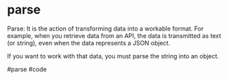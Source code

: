 # parse
Parse: It is the action of transforming data into a workable format. For example, when you retrieve data from an API, the data is transmitted as text (or string), even when the data represents a JSON object.

If you want to work with that data, you must parse the string into an object.

#parse
#code 
